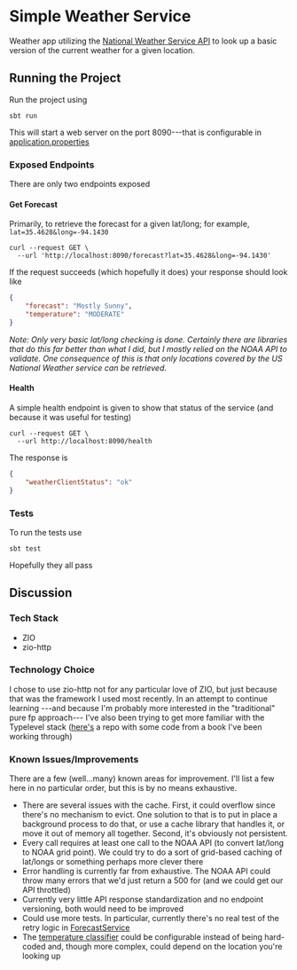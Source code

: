 # Simple Weather Service
Weather app utilizing the [National Weather Service API](https://www.weather.gov/documentation/services-web-api) to
look up a basic version of the current weather for a given location. 

## Running the Project
Run the project using 
```shell
sbt run
```

This will start a web server on the port 8090---that is configurable in [application.properties](src/main/resources/application.properties)

### Exposed Endpoints
There are only two endpoints exposed

#### Get Forecast
Primarily, to retrieve the forecast for a given lat/long; for example, `lat=35.4628&long=-94.1430`
```shell
curl --request GET \
  --url 'http://localhost:8090/forecast?lat=35.4628&long=-94.1430'
```
If the request succeeds (which hopefully it does) your response should look like
```json
{
	"forecast": "Mostly Sunny",
	"temperature": "MODERATE"
}
```
_Note: Only very basic lat/long checking is done. Certainly there are libraries that do this
far better than what I did, but I mostly relied on the NOAA API to validate. One consequence of this
is that only locations covered by the US National Weather service can be retrieved._

#### Health
A simple health endpoint is given to show that status of the service (and because it was useful for testing)
```shell
curl --request GET \
  --url http://localhost:8090/health
```
The response is
```json
{
	"weatherClientStatus": "ok"
}
```

### Tests
To run the tests use
```shell 
sbt test
```

Hopefully they all pass

## Discussion
### Tech Stack
- ZIO
- zio-http

### Technology Choice
I chose to use zio-http not for any particular love of ZIO, but just
because that was the framework I used most recently. In an attempt to continue learning
---and because I'm probably more interested in the "traditional" pure fp approach---
I've also been trying to get more familiar with the Typelevel stack ([here's](https://github.com/scottmartin924/practical-fp-in-scala) a repo with some
code from a book I've been working through)

### Known Issues/Improvements
There are a few (well...many) known areas for improvement. I'll list a few here in no particular order, but this is by no means
exhaustive.
- There are several issues with the cache. First, it could overflow since there's no mechanism to evict. One solution to that is to put in place a background process to do that, or use a cache library that handles it, or move it out of memory all together. Second, it's obviously not persistent.
- Every call requires at least one call to the NOAA API (to convert lat/long to NOAA grid point). We could try to do a sort of grid-based caching of lat/longs or something perhaps more clever there
- Error handling is currently far from exhaustive. The NOAA API could throw many errors that we'd just return a 500 for (and we could get our API throttled)
- Currently very little API response standardization and no endpoint versioning, both would need to be improved
- Could use more tests. In particular, currently there's no real test of the retry logic in [ForecastService](src/main/scala/com/example/weatherservice/service/ForecastService.scala)
- The [temperature classifier](src/main/scala/com/example/weatherservice/service/TemperatureClassifier.scala) could be configurable instead of being hard-coded and, though more complex, could depend on the location you're looking up